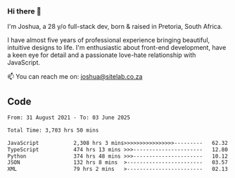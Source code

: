 ### Hi there 👋

I'm Joshua, a 28 y/o full-stack dev, born & raised in Pretoria, South Africa. 

I have almost five years of professional experience bringing beautiful, intuitive designs to life. I'm enthusiastic about front-end development, have a keen eye for detail and a passionate love-hate relationship with JavaScript.

📫 You can reach me on: joshua@sitelab.co.za

## **Code**

<!--START_SECTION:waka-->

```txt
From: 31 August 2021 - To: 03 June 2025

Total Time: 3,703 hrs 50 mins

JavaScript           2,308 hrs 3 mins>>>>>>>>>>>>>>>>---------   62.32 %
TypeScript           474 hrs 13 mins >>>----------------------   12.80 %
Python               374 hrs 48 mins >>>----------------------   10.12 %
JSON                 132 hrs 8 mins  >------------------------   03.57 %
XML                  79 hrs 2 mins   >------------------------   02.13 %
```

<!--END_SECTION:waka-->
